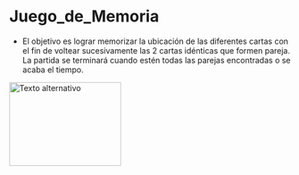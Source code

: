 # Juego_de_Memoria
- El objetivo es lograr memorizar la ubicación de las diferentes cartas con el fin de voltear sucesivamente las 2 cartas idénticas que formen pareja. La partida se terminará cuando estén todas las parejas encontradas o se acaba el tiempo.

<img src="[URL de la imagen](https://github.com/saenzjf/Juego_de_Memoria/blob/main/img/imgReadme.png)https://github.com/saenzjf/Juego_de_Memoria/blob/main/img/imgReadme.png" alt="Texto alternativo" width="200" height="150">
